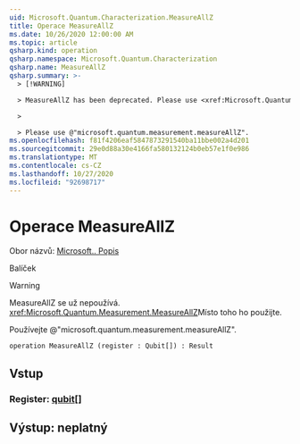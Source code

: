 ```yaml
---
uid: Microsoft.Quantum.Characterization.MeasureAllZ
title: Operace MeasureAllZ
ms.date: 10/26/2020 12:00:00 AM
ms.topic: article
qsharp.kind: operation
qsharp.namespace: Microsoft.Quantum.Characterization
qsharp.name: MeasureAllZ
qsharp.summary: >-
  > [!WARNING]

  > MeasureAllZ has been deprecated. Please use <xref:Microsoft.Quantum.Measurement.MeasureAllZ> instead.

  >

  > Please use @"microsoft.quantum.measurement.measureAllZ".
ms.openlocfilehash: f81f4206eaf5847873291540ba11bbe002a4d201
ms.sourcegitcommit: 29e0d88a30e4166fa580132124b0eb57e1f0e986
ms.translationtype: MT
ms.contentlocale: cs-CZ
ms.lasthandoff: 10/27/2020
ms.locfileid: "92698717"
---
```

# <a name="measureallz-operation"></a>Operace MeasureAllZ

Obor názvů: [Microsoft.. Popis](xref:Microsoft.Quantum.Characterization)

Balíček [](https://nuget.org/packages/)


> [!WARNING]
> MeasureAllZ se už nepoužívá. <xref:Microsoft.Quantum.Measurement.MeasureAllZ>Místo toho ho použijte.
>
> Používejte @"microsoft.quantum.measurement.measureAllZ".



```qsharp
operation MeasureAllZ (register : Qubit[]) : Result
```


## <a name="input"></a>Vstup

### <a name="register--qubit"></a>Register: [qubit](xref:microsoft.quantum.lang-ref.qubit)[]





## <a name="output--__invalidresult__"></a>Výstup: __neplatný <Result>__

